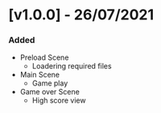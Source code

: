 # [v1.0.0] - 26/07/2021

### Added

- Preload Scene
  - Loadering required files
- Main Scene
  - Game play
- Game over Scene
  - High score view
